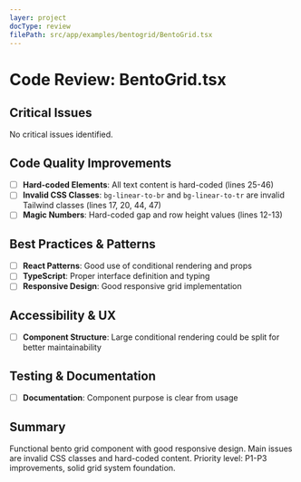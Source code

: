 ```yaml
---
layer: project
docType: review
filePath: src/app/examples/bentogrid/BentoGrid.tsx
---
```


# Code Review: BentoGrid.tsx

## Critical Issues
No critical issues identified.

## Code Quality Improvements
- [ ] **Hard-coded Elements**: All text content is hard-coded (lines 25-46)
- [ ] **Invalid CSS Classes**: `bg-linear-to-br` and `bg-linear-to-tr` are invalid Tailwind classes (lines 17, 20, 44, 47)
- [ ] **Magic Numbers**: Hard-coded gap and row height values (lines 12-13)

## Best Practices & Patterns
- [ ] **React Patterns**: Good use of conditional rendering and props
- [ ] **TypeScript**: Proper interface definition and typing
- [ ] **Responsive Design**: Good responsive grid implementation

## Accessibility & UX
- [ ] **Component Structure**: Large conditional rendering could be split for better maintainability

## Testing & Documentation
- [ ] **Documentation**: Component purpose is clear from usage

## Summary
Functional bento grid component with good responsive design. Main issues are invalid CSS classes and hard-coded content. Priority level: P1-P3 improvements, solid grid system foundation. 